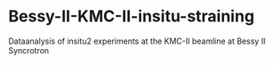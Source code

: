 # Bessy-II-KMC-II-insitu-straining
 Dataanalysis of insitu2 experiments at the KMC-II beamline at Bessy II Syncrotron
